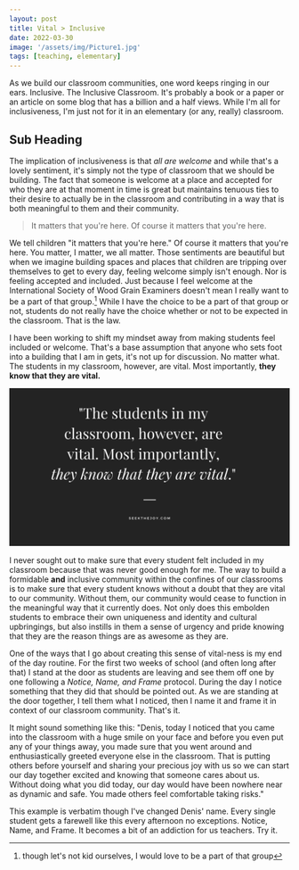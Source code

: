 ```yaml
---
layout: post
title: Vital > Inclusive
date: 2022-03-30
image: '/assets/img/Picture1.jpg'
tags: [teaching, elementary]
---
```

As we build our classroom communities, one word keeps ringing in our ears. Inclusive. The Inclusive Classroom. It's probably a book or a paper or an article on some blog that has a billion and a half views. While I'm all for inclusiveness, I'm just not for it in an elementary (or any, really) classroom.

## Sub Heading

The implication of inclusiveness is that *all are welcome* and while that's a lovely sentiment, it's simply not the type of classroom that we should be building. The fact that someone is welcome at a place and accepted for who they are at that moment in time is great but maintains tenuous ties to their desire to actually be in the classroom and contributing in a way that is both meaningful to them and their community.

> It matters that you're here. Of course it matters that you're here.

We tell children "it matters that you're here." Of course it matters that you're here. You matter, I matter, we all matter. Those sentiments are beautiful but when we imagine building spaces and places that children are tripping over themselves to get to every day, feeling welcome simply isn't enough. Nor is feeling accepted and included. Just because I feel welcome at the International Society of Wood Grain Examiners doesn't mean I really want to be a part of that group.[^1]  While I have the choice to be a part of that group or not, students do not really have the choice whether or not to be expected in the classroom. That is the law.

I have been working to shift my mindset away from making students feel included or welcome. That's a base assumption that anyone who sets foot into a building that I am in gets, it's not up for discussion. No matter what. The students in my classroom, however, are vital. Most importantly, **they know that they are vital.**

![](/assets/img/BlackWhiteSimpleQuoteInstagramPost.png)

I never sought out to make sure that every student felt included in my classroom because that was never good enough for me. The way to build a formidable **and** inclusive community within the confines of our classrooms is to make sure that every student knows without a doubt that they are vital to our community. Without them, our community would cease to function in the meaningful way that it currently does. Not only does this embolden students to embrace their own uniqueness and identity and cultural upbringings, but also instills in them a sense of urgency and pride knowing that they are the reason things are as awesome as they are.

One of the ways that I go about creating this sense of vital-ness is my end of the day routine. For the first two weeks of school (and often long after that) I stand at the door as students are leaving and see them off one by one following a *Notice, Name, and Frame* protocol. During the day I notice something that they did that should be pointed out. As we are standing at the door together, I tell them what I noticed, then I name it and frame it in context of our classroom community. That's it.

It might sound something like this: "Denis, today I noticed that you came into the classroom with a huge smile on your face and before you even put any of your things away, you made sure that you went around and enthusiastically greeted everyone else in the classroom. That is putting others before yourself and sharing your precious joy with us so we can start our day together excited and knowing that someone cares about us. Without doing what you did today, our day would have been nowhere near as dynamic and safe. You made others feel comfortable taking risks."

This example is verbatim though I've changed Denis' name. Every single student gets a farewell like this every afternoon no exceptions. Notice, Name, and Frame. It becomes a bit of an addiction for us teachers. Try it.

[^1]:	though let's not kid ourselves, I would love to be a part of that group

